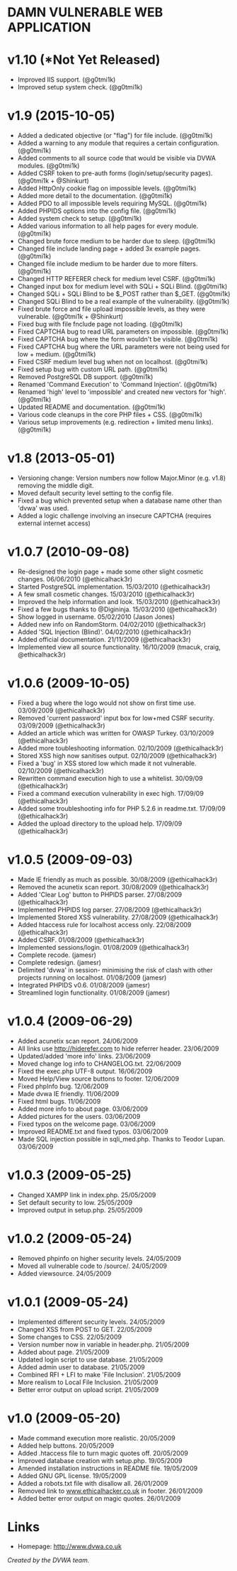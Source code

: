 DAMN VULNERABLE WEB APPLICATION 
=======================

v1.10 (*Not Yet Released)
======

+ Improved IIS support. (@g0tmi1k)
+ Improved setup system check. (@g0tmi1k)

v1.9 (2015-10-05)
======

+ Added a dedicated objective (or "flag") for file include. (@g0tmi1k)
+ Added a warning to any module that requires a certain configuration. (@g0tmi1k)
+ Added comments to all source code that would be visible via DVWA modules. (@g0tmi1k)
+ Added CSRF token to pre-auth forms (login/setup/security pages). (@g0tmi1k + @Shinkurt)
+ Added HttpOnly cookie flag on impossible levels. (@g0tmi1k)
+ Added more detail to the documentation. (@g0tmi1k)
+ Added PDO to all impossible levels requiring MySQL. (@g0tmi1k)
+ Added PHPIDS options into the config file. (@g0tmi1k)
+ Added system check to setup. (@g0tmi1k)
+ Added various information to all help pages for every module. (@g0tmi1k)
+ Changed brute force medium to be harder due to sleep. (@g0tmi1k)
+ Changed file include landing page + added 3x example pages. (@g0tmi1k)
+ Changed file include medium to be harder due to more filters. (@g0tmi1k)
+ Changed HTTP REFERER check for medium level CSRF. (@g0tmi1k)
+ Changed input box for medium level with SQLi + SQLi Blind. (@g0tmi1k)
+ Changed SQLi + SQLi Blind to be $_POST rather than $_GET. (@g0tmi1k)
+ Changed SQLi Blind to be a real example of the vulnerability. (@g0tmi1k)
+ Fixed brute force and file upload impossible levels, as they were vulnerable. (@g0tmi1k + @Shinkurt)
+ Fixed bug with file fnclude page not loading. (@g0tmi1k)
+ Fixed CAPTCHA bug to read URL parameters on impossible. (@g0tmi1k)
+ Fixed CAPTCHA bug where the form wouldn't be visible. (@g0tmi1k)
+ Fixed CAPTCHA bug where the URL parameters were not being used for low + medium. (@g0tmi1k)
+ Fixed CSRF medium level bug when not on localhost. (@g0tmi1k)
+ Fixed setup bug with custom URL path. (@g0tmi1k)
+ Removed PostgreSQL DB support. (@g0tmi1k)
+ Renamed 'Command Execution' to 'Command Injection'. (@g0tmi1k)
+ Renamed 'high' level to 'impossible' and created new vectors for 'high'. (@g0tmi1k)
+ Updated README and documentation. (@g0tmi1k)
+ Various code cleanups in the core PHP files + CSS. (@g0tmi1k)
+ Various setup improvements (e.g. redirection + limited menu links). (@g0tmi1k)

v1.8 (2013-05-01)
======

+ Versioning change: Version numbers now follow Major.Minor (e.g. v1.8) removing the middle digit.
+ Moved default security level setting to the config file.
+ Fixed a bug which prevented setup when a database name other than 'dvwa' was used.
+ Added a logic challenge involving an insecure CAPTCHA (requires external internet access)

v1.0.7 (2010-09-08)
======

+ Re-designed the login page + made some other slight cosmetic changes. 06/06/2010 (@ethicalhack3r)
+ Started PostgreSQL implementation. 15/03/2010 (@ethicalhack3r)
+ A few small cosmetic changes. 15/03/2010 (@ethicalhack3r)
+ Improved the help information and look. 15/03/2010 (@ethicalhack3r)
+ Fixed a few bugs thanks to @Digininja. 15/03/2010 (@ethicalhack3r)
+ Show logged in username. 05/02/2010 (Jason Jones)
+ Added new info on RandomStorm. 04/02/2010 (@ethicalhack3r)
+ Added 'SQL Injection (Blind)'. 04/02/2010 (@ethicalhack3r)
+ Added official documentation. 21/11/2009 (@ethicalhack3r)
+ Implemented view all source functionality. 16/10/2009 (tmacuk, craig, @ethicalhack3r)

v1.0.6 (2009-10-05)
======

+ Fixed a bug where the logo would not show on first time use. 03/09/2009 (@ethicalhack3r)
+ Removed 'current password' input box for low+med CSRF security. 03/09/2009 (@ethicalhack3r)
+ Added an article which was written for OWASP Turkey. 03/10/2009 (@ethicalhack3r)
+ Added more toubleshooting information. 02/10/2009 (@ethicalhack3r)
+ Stored XSS high now sanitises output. 02/10/2009 (@ethicalhack3r)
+ Fixed a 'bug' in XSS stored low which made it not vulnerable. 02/10/2009 (@ethicalhack3r)
+ Rewritten command execution high to use a whitelist. 30/09/09 (@ethicalhack3r)
+ Fixed a command execution vulnerability in exec high. 17/09/09 (@ethicalhack3r)
+ Added some troubleshooting info for PHP 5.2.6 in readme.txt. 17/09/09 (@ethicalhack3r)
+ Added the upload directory to the upload help. 17/09/09 (@ethicalhack3r)

v1.0.5 (2009-09-03)
======

+ Made IE friendly as much as possible. 30/08/2009 (@ethicalhack3r)
+ Removed the acunetix scan report. 30/08/2009 (@ethicalhack3r)
+ Added 'Clear Log' button to PHPIDS parser. 27/08/2009 (@ethicalhack3r)
+ Implemented PHPIDS log parser. 27/08/2009 (@ethicalhack3r)
+ Implemented Stored XSS vulnerability. 27/08/2009 (@ethicalhack3r)
+ Added htaccess rule for localhost access only. 22/08/2009 (@ethicalhack3r)
+ Added CSRF. 01/08/2009 (@ethicalhack3r)
+ Implemented sessions/login. 01/08/2009 (@ethicalhack3r)
+ Complete recode. (jamesr)
+ Complete redesign. (jamesr)
+ Delimited 'dvwa' in session- minimising the risk of clash with other projects running on localhost. 01/08/2009 (jamesr)
+ Integrated PHPIDS v0.6. 01/08/2009 (jamesr)
+ Streamlined login functionality. 01/08/2009 (jamesr)

v1.0.4 (2009-06-29)
======

+ Added acunetix scan report. 24/06/2009
+ All links use http://hiderefer.com to hide referrer header. 23/06/2009
+ Updated/added 'more info' links. 23/06/2009
+ Moved change log info to CHANGELOG.txt. 22/06/2009
+ Fixed the exec.php UTF-8 output. 16/06/2009
+ Moved Help/View source buttons to footer. 12/06/2009
+ Fixed phpInfo bug. 12/06/2009
+ Made dvwa IE friendly. 11/06/2009
+ Fixed html bugs. 11/06/2009
+ Added more info to about page. 03/06/2009
+ Added pictures for the users. 03/06/2009
+ Fixed typos on the welcome page. 03/06/2009
+ Improved README.txt and fixed typos. 03/06/2009
+ Made SQL injection possible in sqli_med.php. Thanks to Teodor Lupan. 03/06/2009

v1.0.3 (2009-05-25)
======

+ Changed XAMPP link in index.php. 25/05/2009
+ Set default security to low. 25/05/2009
+ Improved output in setup.php. 25/05/2009

v1.0.2 (2009-05-24)
======

+ Removed phpinfo on higher security levels. 24/05/2009
+ Moved all vulnerable code to /source/. 24/05/2009
+ Added viewsource. 24/05/2009

v1.0.1 (2009-05-24)
======

+ Implemented different security levels. 24/05/2009
+ Changed XSS from POST to GET. 22/05/2009
+ Some changes to CSS. 22/05/2009
+ Version number now in variable in header.php. 21/05/2009
+ Added about page. 21/05/2009
+ Updated login script to use database. 21/05/2009
+ Added admin user to database. 21/05/2009
+ Combined RFI + LFI to make 'File Inclusion'. 21/05/2009
+ More realism to Local File Inclusion. 21/05/2009
+ Better error output on upload script. 21/05/2009

v1.0 (2009-05-20)
====

+ Made command execution more realistic. 20/05/2009
+ Added help buttons. 20/05/2009
+ Added .htaccess file to turn magic quotes off. 20/05/2009
+ Improved database creation with setup.php. 19/05/2009
+ Amended installation instructions in README file. 19/05/2009
+ Added GNU GPL license. 19/05/2009
+ Added a robots.txt file with disallow all. 26/01/2009
+ Removed link to www.ethicalhacker.co.uk in footer. 26/01/2009
+ Added better error output on magic quotes. 26/01/2009


Links
=====

+ Homepage: http://www.dvwa.co.uk

_Created by the DVWA team._
